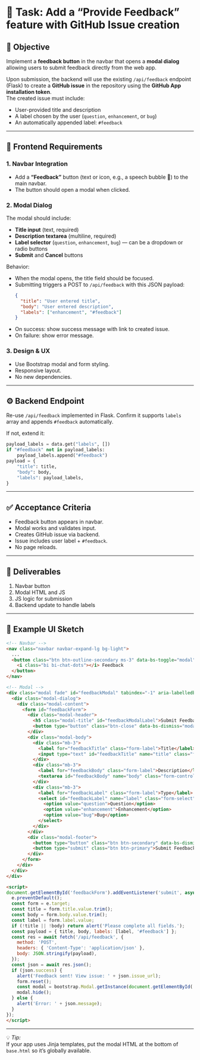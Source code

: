 # 🧭 Task: Add a “Provide Feedback” feature with GitHub Issue creation

## 🎯 Objective
Implement a **feedback button** in the navbar that opens a **modal dialog** allowing users to submit feedback directly from the web app.

Upon submission, the backend will use the existing `/api/feedback` endpoint (Flask) to create a **GitHub issue** in the repository using the **GitHub App installation token**.  
The created issue must include:
- User-provided title and description
- A label chosen by the user (`question`, `enhancement`, or `bug`)
- An automatically appended label: `#feedback`

---

## 🧱 Frontend Requirements

### 1. Navbar Integration
- Add a **“Feedback”** button (text or icon, e.g., a speech bubble 💬) to the main navbar.
- The button should open a modal when clicked.

### 2. Modal Dialog
The modal should include:
- **Title input** (text, required)
- **Description textarea** (multiline, required)
- **Label selector** (`question`, `enhancement`, `bug`) — can be a dropdown or radio buttons
- **Submit** and **Cancel** buttons

Behavior:
- When the modal opens, the title field should be focused.
- Submitting triggers a POST to `/api/feedback` with this JSON payload:
  ```json
  {
    "title": "User entered title",
    "body": "User entered description",
    "labels": ["enhancement", "#feedback"]
  }
  ```
- On success: show success message with link to created issue.
- On failure: show error message.

### 3. Design & UX
- Use Bootstrap modal and form styling.
- Responsive layout.
- No new dependencies.

---

## ⚙️ Backend Endpoint
Re-use `/api/feedback` implemented in Flask. Confirm it supports `labels` array and appends `#feedback` automatically.

If not, extend it:
```python
payload_labels = data.get("labels", [])
if "#feedback" not in payload_labels:
    payload_labels.append("#feedback")
payload = {
    "title": title,
    "body": body,
    "labels": payload_labels,
}
```

---

## ✅ Acceptance Criteria
- Feedback button appears in navbar.
- Modal works and validates input.
- Creates GitHub issue via backend.
- Issue includes user label + `#feedback`.
- No page reloads.

---

## 🚀 Deliverables
1. Navbar button
2. Modal HTML and JS
3. JS logic for submission
4. Backend update to handle labels

---

## 🧩 Example UI Sketch

```html
<!-- Navbar -->
<nav class="navbar navbar-expand-lg bg-light">
  ...
  <button class="btn btn-outline-secondary ms-3" data-bs-toggle="modal" data-bs-target="#feedbackModal">
    <i class="bi bi-chat-dots"></i> Feedback
  </button>
</nav>

<!-- Modal -->
<div class="modal fade" id="feedbackModal" tabindex="-1" aria-labelledby="feedbackModalLabel" aria-hidden="true">
  <div class="modal-dialog">
    <div class="modal-content">
      <form id="feedbackForm">
        <div class="modal-header">
          <h5 class="modal-title" id="feedbackModalLabel">Submit Feedback</h5>
          <button type="button" class="btn-close" data-bs-dismiss="modal"></button>
        </div>
        <div class="modal-body">
          <div class="mb-3">
            <label for="feedbackTitle" class="form-label">Title</label>
            <input type="text" id="feedbackTitle" name="title" class="form-control" required>
          </div>
          <div class="mb-3">
            <label for="feedbackBody" class="form-label">Description</label>
            <textarea id="feedbackBody" name="body" class="form-control" rows="4" required></textarea>
          </div>
          <div class="mb-3">
            <label for="feedbackLabel" class="form-label">Type</label>
            <select id="feedbackLabel" name="label" class="form-select">
              <option value="question">Question</option>
              <option value="enhancement">Enhancement</option>
              <option value="bug">Bug</option>
            </select>
          </div>
        </div>
        <div class="modal-footer">
          <button type="button" class="btn btn-secondary" data-bs-dismiss="modal">Cancel</button>
          <button type="submit" class="btn btn-primary">Submit Feedback</button>
        </div>
      </form>
    </div>
  </div>
</div>

<script>
document.getElementById('feedbackForm').addEventListener('submit', async (e) => {
  e.preventDefault();
  const form = e.target;
  const title = form.title.value.trim();
  const body = form.body.value.trim();
  const label = form.label.value;
  if (!title || !body) return alert('Please complete all fields.');
  const payload = { title, body, labels: [label, '#feedback'] };
  const res = await fetch('/api/feedback', {
    method: 'POST',
    headers: { 'Content-Type': 'application/json' },
    body: JSON.stringify(payload),
  });
  const json = await res.json();
  if (json.success) {
    alert('Feedback sent! View issue: ' + json.issue_url);
    form.reset();
    const modal = bootstrap.Modal.getInstance(document.getElementById('feedbackModal'));
    modal.hide();
  } else {
    alert('Error: ' + json.message);
  }
});
</script>
```

---

💡 *Tip:*  
If your app uses Jinja templates, put the modal HTML at the bottom of `base.html` so it’s globally available.
